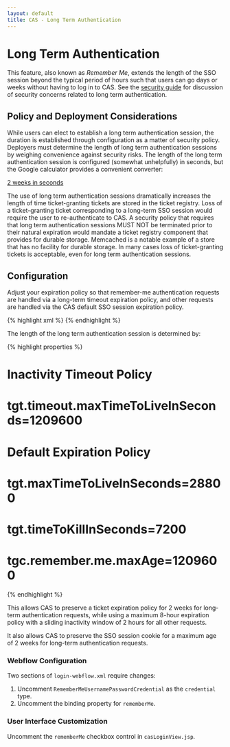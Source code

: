 ```yaml
---
layout: default
title: CAS - Long Term Authentication
---
```


# Long Term Authentication
This feature, also known as *Remember Me*, extends the length of the SSO session beyond the typical period of hours
such that users can go days or weeks without having to log in to CAS. See the
[security guide](../planning/Security-Guide.html)
for discussion of security concerns related to long term authentication.


## Policy and Deployment Considerations
While users can elect to establish a long term authentication session, the duration is established through
configuration as a matter of security policy. Deployers must determine the length of long term authentication sessions
by weighing convenience against security risks. The length of the long term authentication session is configured
(somewhat unhelpfully) in seconds, but the Google calculator provides a convenient converter:

[2 weeks in seconds](https://www.google.com/search?q=2+weeks+in+seconds&oq=2+weeks+in+seconds)

The use of long term authentication sessions dramatically increases the length of time ticket-granting tickets are
stored in the ticket registry. Loss of a ticket-granting ticket corresponding to a long-term SSO session would require
the user to re-authenticate to CAS. A security policy that requires that long term authentication sessions MUST NOT
be terminated prior to their natural expiration would mandate a ticket registry component that provides for durable storage.
Memcached is a notable example of a store that has no facility for durable storage. In many cases loss of
ticket-granting tickets is acceptable, even for long term authentication sessions.

## Configuration

Adjust your expiration policy so that remember-me authentication requests are
handled via a long-term timeout expiration policy, and other requests
are handled via the CAS default SSO session expiration policy.

{% highlight xml %}
<alias name="rememberMeDelegatingExpirationPolicy" alias="grantingTicketExpirationPolicy" />
<alias name="timeoutExpirationPolicy" alias="rememberMeExpirationPolicy" />
<alias name="ticketGrantingTicketExpirationPolicy" alias="sessionExpirationPolicy" />
{% endhighlight %}

The length of the long term authentication session is determined by:

{% highlight properties %}
# Inactivity Timeout Policy
# tgt.timeout.maxTimeToLiveInSeconds=1209600

# Default Expiration Policy
# tgt.maxTimeToLiveInSeconds=28800
# tgt.timeToKillInSeconds=7200

# tgc.remember.me.maxAge=1209600
{% endhighlight %}

This allows CAS to preserve a ticket expiration policy for 2 weeks for
long-term authentication requests, while using a maximum 8-hour expiration policy
with a sliding inactivity window of 2 hours for all other requests.

It also allows CAS to preserve the SSO session cookie for a maximum age of
2 weeks for long-term authentication requests.

### Webflow Configuration
Two sections of `login-webflow.xml` require changes:
1. Uncomment `RememberMeUsernamePasswordCredential` as the `credential` type.
2. Uncomment the binding property for `rememberMe`.

### User Interface Customization
Uncomment the `rememberMe` checkbox control in `casLoginView.jsp`.
